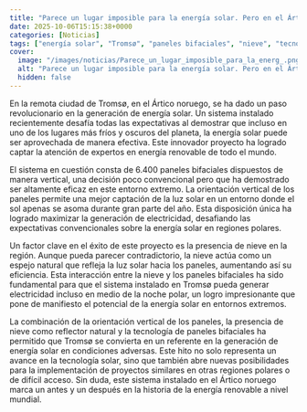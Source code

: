 ```yaml
---
title: "Parece un lugar imposible para la energía solar. Pero en el Ártico noruego, un tejado lleno de paneles verticales demuestra que incluso la noche polar puede generar luz"
date: 2025-10-06T15:15:38+0000
categories: [Noticias]
tags: ["energía solar", "Tromsø", "paneles bifaciales", "nieve", "tecnología solar", "energía renovable", "entornos extremos."]
cover:
  image: "/images/noticias/Parece_un_lugar_imposible_para_la_energ_.png"
  alt: "Parece un lugar imposible para la energía solar. Pero en el Ártico noruego, un tejado lleno de paneles verticales demuestra que incluso la noche polar puede generar luz"
  hidden: false
---
```


En la remota ciudad de Tromsø, en el Ártico noruego, se ha dado un paso revolucionario en la generación de energía solar. Un sistema instalado recientemente desafía todas las expectativas al demostrar que incluso en uno de los lugares más fríos y oscuros del planeta, la energía solar puede ser aprovechada de manera efectiva. Este innovador proyecto ha logrado captar la atención de expertos en energía renovable de todo el mundo.

El sistema en cuestión consta de 6.400 paneles bifaciales dispuestos de manera vertical, una decisión poco convencional pero que ha demostrado ser altamente eficaz en este entorno extremo. La orientación vertical de los paneles permite una mejor captación de la luz solar en un entorno donde el sol apenas se asoma durante gran parte del año. Esta disposición única ha logrado maximizar la generación de electricidad, desafiando las expectativas convencionales sobre la energía solar en regiones polares.

Un factor clave en el éxito de este proyecto es la presencia de nieve en la región. Aunque pueda parecer contradictorio, la nieve actúa como un espejo natural que refleja la luz solar hacia los paneles, aumentando así su eficiencia. Esta interacción entre la nieve y los paneles bifaciales ha sido fundamental para que el sistema instalado en Tromsø pueda generar electricidad incluso en medio de la noche polar, un logro impresionante que pone de manifiesto el potencial de la energía solar en entornos extremos.

La combinación de la orientación vertical de los paneles, la presencia de nieve como reflector natural y la tecnología de paneles bifaciales ha permitido que Tromsø se convierta en un referente en la generación de energía solar en condiciones adversas. Este hito no solo representa un avance en la tecnología solar, sino que también abre nuevas posibilidades para la implementación de proyectos similares en otras regiones polares o de difícil acceso. Sin duda, este sistema instalado en el Ártico noruego marca un antes y un después en la historia de la energía renovable a nivel mundial.
